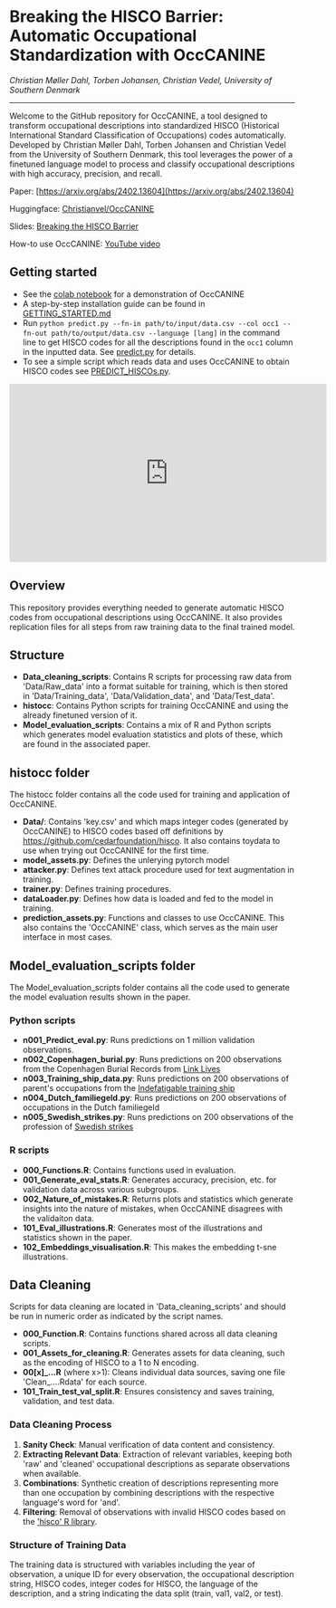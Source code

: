 Breaking the HISCO Barrier: Automatic Occupational Standardization with OccCANINE
=====================
*Christian Møller Dahl, Torben Johansen, Christian Vedel,*
*University of Southern Denmark*

--------
Welcome to the GitHub repository for OccCANINE, a tool designed to transform occupational descriptions into standardized HISCO (Historical International Standard Classification of Occupations) codes automatically. Developed by Christian Møller Dahl, Torben Johansen and Christian Vedel from the University of Southern Denmark, this tool leverages the power of a finetuned language model to process and classify occupational descriptions with high accuracy, precision, and recall. 

Paper: [https://arxiv.org/abs/2402.13604](https://arxiv.org/abs/2402.13604)

Huggingface: [Christianvel/OccCANINE](https://huggingface.co/Christianvedel/OccCANINE)

Slides: [Breaking the HISCO Barrier](https://raw.githack.com/christianvedels/OccCANINE/main/Project_dissemination/HISCO%20Slides/Slides.html)

How-to use OccCANINE: [YouTube video](https://youtu.be/BF_oNe-sABQ?si=uEgNYLtPGNYAXCDK)

Getting started
--------
- See the [colab notebook](https://github.com/christianvedels/OccCANINE/blob/main/OccCANINE_colab.ipynb) for a demonstration of OccCANINE
- A step-by-step installation guide can be found in [GETTING_STARTED.md](https://github.com/christianvedels/OccCANINE/blob/main/GETTING_STARTED.md)
- Run `python predict.py --fn-in path/to/input/data.csv --col occ1 --fn-out path/to/output/data.csv --language [lang]` in the command line to get HISCO codes for all the descriptions found in the `occ1` column in the inputted data. See [predict.py](https://github.com/christianvedels/OccCANINE/blob/main/predict.py) for details.
- To see a simple script which reads data and uses OccCANINE to obtain HISCO codes see  [PREDICT_HISCOs.py](https://github.com/christianvedels/OccCANINE/blob/main/PREDICT_HISCOs.py).

<iframe width="560" height="315" src="https://www.youtube.com/embed/BF_oNe-sABQ?si=WhuxccXOS_EwY9Il" title="YouTube video player" frameborder="0" allow="accelerometer; autoplay; clipboard-write; encrypted-media; gyroscope; picture-in-picture; web-share" referrerpolicy="strict-origin-when-cross-origin" allowfullscreen></iframe>

Overview
--------

This repository provides everything needed to generate automatic HISCO codes from occupational descriptions using OccCANINE. It also provides replication files for all steps from raw training data to the final trained model. 

Structure
---------

*   **Data\_cleaning\_scripts**: Contains R scripts for processing raw data from 'Data/Raw\_data' into a format suitable for training, which is then stored in 'Data/Training\_data', 'Data/Validation\_data', and 'Data/Test\_data'.
*   **histocc**: Contains Python scripts for training OccCANINE and using the already finetuned version of it.
*   **Model_evaluation_scripts**: Contains a mix of R and Python scripts which generates model evaluation statistics and plots of these, which are found in the associated paper.

histocc folder
-------------
The histocc folder contains all the code used for training and application of OccCANINE. 

*   **Data/**: Contains 'key.csv' and which maps integer codes (generated by OccCANINE) to HISCO codes based off definitions by https://github.com/cedarfoundation/hisco. It also contains toydata to use when trying out OccCANINE for the first time.
*   **model_assets.py**: Defines the unlerying pytorch model
*   **attacker.py**: Defines text attack procedure used for text augmentation in training.
*   **trainer.py**: Defines training procedures.
*   **dataLoader.py**: Defines how data is loaded and fed to the model in training.
*   **prediction_assets.py**: Functions and classes to use OccCANINE. This also contains the 'OccCANINE' class, which serves as the main user interface in most cases.

Model_evaluation_scripts folder
-------------
The Model_evaluation_scripts folder contains all the code used to generate the model evaluation results shown in the paper. 

### Python scripts
*   **n001_Predict_eval.py**: Runs predictions on 1 million validation observations.
*   **n002_Copenhagen_burial.py**: Runs predictions on 200 observations from the Copenhagen Burial Records from [Link Lives](https://www.rigsarkivet.dk/udforsk/link-lives-data/)
*   **n003_Training_ship_data.py**: Runs predictions on 200 observations of parent's occupations from the [Indefatigable training ship](https://reshare.ukdataservice.ac.uk/853251/)
*   **n004_Dutch_familiegeld.py**: Runs predictions on 200 observations of occupations in the Dutch familiegeld 
*   **n005_Swedish_strikes.py**: Runs predictions on 200 observations of the profession of [Swedish strikes]([https://reshare.ukdataservice.ac.uk/853251/](https://hdl.handle.net/10622/TAVJXR))

### R scripts
*   **000_Functions.R**: Contains functions used in evaluation.
*   **001_Generate_eval_stats.R**: Generates accuracy, precision, etc. for validation data across various subgroups.
*   **002_Nature_of_mistakes.R**: Returns plots and statistics which generate insights into the nature of mistakes, when OccCANINE disagrees with the validaiton data.
*   **101_Eval_illustrations.R**: Generates most of the illustrations and statistics shown in the paper.
*   **102_Embeddings_visualisation.R**: This makes the embedding t-sne illustrations.

Data Cleaning
-------------

Scripts for data cleaning are located in 'Data\_cleaning\_scripts' and should be run in numeric order as indicated by the script names.

*   **000\_Function.R**: Contains functions shared across all data cleaning scripts.
*   **001\_Assets\_for\_cleaning.R**: Generates assets for data cleaning, such as the encoding of HISCO to a 1 to N encoding.
*   **00\[x\]\_...R** (where x>1): Cleans individual data sources, saving one file 'Clean\_....Rdata' for each source.
*   **101\_Train\_test\_val\_split.R**: Ensures consistency and saves training, validation, and test data.

### Data Cleaning Process

1.  **Sanity Check**: Manual verification of data content and consistency.
2.  **Extracting Relevant Data**: Extraction of relevant variables, keeping both 'raw' and 'cleaned' occupational descriptions as separate observations when available.
3.  **Combinations**: Synthetic creation of descriptions representing more than one occupation by combining descriptions with the respective language's word for 'and'.
4.  **Filtering**: Removal of observations with invalid HISCO codes based on the ['hisco' R library](https://github.com/cedarfoundation/hisco).

### Structure of Training Data

The training data is structured with variables including the year of observation, a unique ID for every observation, the occupational description string, HISCO codes, integer codes for HISCO, the language of the description, and a string indicating the data split (train, val1, val2, or test).

